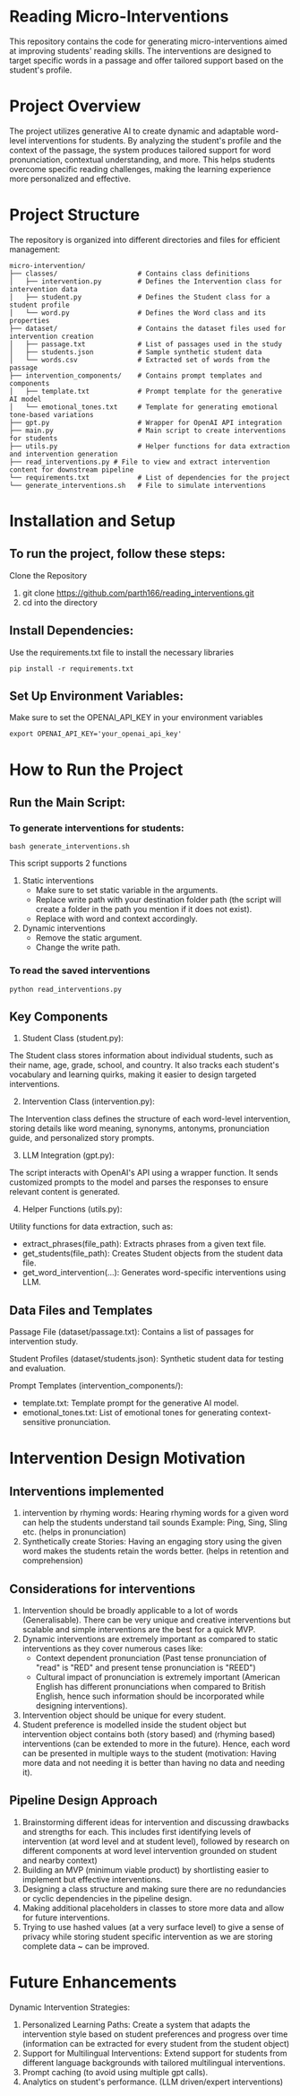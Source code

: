# Reading Micro-Interventions
This repository contains the code for generating micro-interventions aimed at improving students' reading skills. The interventions are designed to target specific words in a passage and offer tailored support based on the student's profile.

# Project Overview
The project utilizes generative AI to create dynamic and adaptable word-level interventions for students. By analyzing the student's profile and the context of the passage, the system produces tailored support for word pronunciation, contextual understanding, and more. This helps students overcome specific reading challenges, making the learning experience more personalized and effective.

# Project Structure
The repository is organized into different directories and files for efficient management:

	micro-intervention/
	├── classes/                    # Contains class definitions
	│   ├── intervention.py         # Defines the Intervention class for intervention data
	│   ├── student.py              # Defines the Student class for a student profile
	│   └── word.py                 # Defines the Word class and its properties
	├── dataset/                    # Contains the dataset files used for intervention creation
	│   ├── passage.txt             # List of passages used in the study
	│   ├── students.json           # Sample synthetic student data
	│   └── words.csv               # Extracted set of words from the passage
	├── intervention_components/    # Contains prompt templates and components
	│   ├── template.txt            # Prompt template for the generative AI model
	│   └── emotional_tones.txt     # Template for generating emotional tone-based variations	
	├── gpt.py                      # Wrapper for OpenAI API integration
	├── main.py                     # Main script to create interventions for students
	├── utils.py                    # Helper functions for data extraction and intervention generation
	├── read_interventions.py # File to view and extract intervention content for downstream pipeline	
	└── requirements.txt            # List of dependencies for the project
    └── generate_interventions.sh   # File to simulate interventions


# Installation and Setup

## To run the project, follow these steps:

Clone the Repository

1. git clone https://github.com/parth166/reading_interventions.git
2. cd into the directory

## Install Dependencies:

Use the requirements.txt file to install the necessary libraries

	pip install -r requirements.txt

## Set Up Environment Variables:

Make sure to set the OPENAI_API_KEY in your environment variables

	export OPENAI_API_KEY='your_openai_api_key'

# How to Run the Project

## Run the Main Script:

### To generate interventions for students:

	bash generate_interventions.sh

This script supports 2 functions

1. Static interventions
    - Make sure to set static variable in the arguments.
    - Replace write path with your destination folder path (the script will create a folder in the path you mention if it does not exist).
    - Replace with word and context accordingly.
2. Dynamic interventions
    - Remove the static argument.
    - Change the write path.

### To read the saved interventions

	python read_interventions.py

## Key Components
1. Student Class (student.py):

The Student class stores information about individual students, such as their name, age, grade, school, and country. It also tracks each student's vocabulary and learning quirks, making it easier to design targeted interventions.

2. Intervention Class (intervention.py):

The Intervention class defines the structure of each word-level intervention, storing details like word meaning, synonyms, antonyms, pronunciation guide, and personalized story prompts.

3. LLM Integration (gpt.py):

The script interacts with OpenAI's API using a wrapper function. It sends customized prompts to the model and parses the responses to ensure relevant content is generated.

4. Helper Functions (utils.py):

Utility functions for data extraction, such as:
- extract_phrases(file_path): Extracts phrases from a given text file.
- get_students(file_path): Creates Student objects from the student data file.
- get_word_intervention(...): Generates word-specific interventions using LLM.

## Data Files and Templates
Passage File (dataset/passage.txt): Contains a list of passages for intervention study.

Student Profiles (dataset/students.json): Synthetic student data for testing and evaluation.

Prompt Templates (intervention_components/):
- template.txt: Template prompt for the generative AI model.
- emotional_tones.txt: List of emotional tones for generating context-sensitive pronunciation.

# Intervention Design Motivation

## Interventions implemented 
1. intervention by rhyming words: Hearing rhyming words for a given word can help the students understand tail sounds Example: Ping, Sing, Sling etc. (helps in pronunciation)
2. Synthetically create Stories: Having an engaging story using the given word makes the students retain the words better. (helps in retention and comprehension)

## Considerations for interventions
1. Intervention should be broadly applicable to a lot of words (Generalisable). There can be very unique and creative interventions but scalable and simple interventions are the best for a quick MVP.
2. Dynamic interventions are extremely important as compared to static interventions as they cover numerous cases like:
	- Context dependent pronunciation (Past tense pronunciation of "read" is "RED" and present tense pronunciation is "REED")
	- Cultural impact of pronunciation is extremely important (American English has different pronunciations when compared to British English, hence such information should be incorporated while designing interventions).
3. Intervention object  should be unique for every student.
4. Student preference is modelled inside the student object but intervention object contains both (story based) and (rhyming based) interventions (can be extended to more in the future). Hence, each word can be presented in multiple ways to the student (motivation: Having more data and not needing it is better than having no data and needing it).

## Pipeline Design Approach
1. Brainstorming different ideas for intervention and discussing drawbacks and strengths for each. This includes first identifying levels of intervention (at word level and at student level), followed by research on different components at word level intervention grounded on student and nearby context)
2. Building an MVP (minimum viable product) by shortlisting easier to implement but effective interventions. 
3. Designing a class structure and making sure there are no redundancies or cyclic dependencies in the pipeline design.
4. Making additional placeholders in classes to store more data and allow for future interventions.
5. Trying to use hashed values (at a very surface level) to give a sense of privacy while storing student specific intervention as we are storing complete data ~ can be improved.

# Future Enhancements

Dynamic Intervention Strategies:

1. Personalized Learning Paths: Create a system that adapts the intervention style based on student preferences and progress over time (information can be extracted for every student from the student object)
2. Support for Multilingual Interventions: Extend support for students from different language backgrounds with tailored multilingual interventions.
3. Prompt caching (to avoid using multiple gpt calls).
4. Analytics on student's performance. (LLM driven/expert interventions)